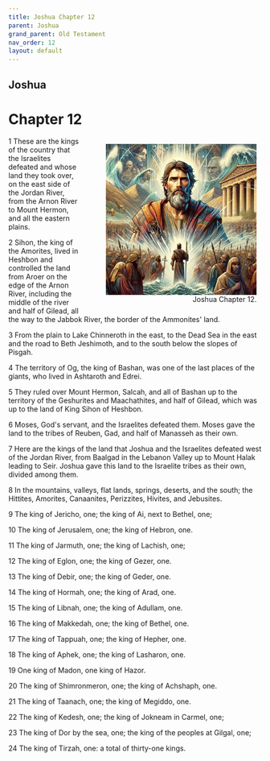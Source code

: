 ```yaml
---
title: Joshua Chapter 12
parent: Joshua
grand_parent: Old Testament
nav_order: 12
layout: default
---
```


## Joshua

# Chapter 12

<figure style="float: right; margin-right: 10px;">
    <img src="/assets/Image/Joshua/500/12.jpg" alt="Joshua Chapter 12" style="width: 300px; height: 300px; float: right;padding-left: 10px;"/>
    <figcaption style="clear: both;text-align: right;">Joshua Chapter 12.</figcaption>
</figure>
1 These are the kings of the country that the Israelites defeated and whose land they took over, on the east side of the Jordan River, from the Arnon River to Mount Hermon, and all the eastern plains.

2 Sihon, the king of the Amorites, lived in Heshbon and controlled the land from Aroer on the edge of the Arnon River, including the middle of the river and half of Gilead, all the way to the Jabbok River, the border of the Ammonites' land.

3 From the plain to Lake Chinneroth in the east, to the Dead Sea in the east and the road to Beth Jeshimoth, and to the south below the slopes of Pisgah.

4 The territory of Og, the king of Bashan, was one of the last places of the giants, who lived in Ashtaroth and Edrei.

5 They ruled over Mount Hermon, Salcah, and all of Bashan up to the territory of the Geshurites and Maachathites, and half of Gilead, which was up to the land of King Sihon of Heshbon.

6 Moses, God's servant, and the Israelites defeated them. Moses gave the land to the tribes of Reuben, Gad, and half of Manasseh as their own.

7 Here are the kings of the land that Joshua and the Israelites defeated west of the Jordan River, from Baalgad in the Lebanon Valley up to Mount Halak leading to Seir. Joshua gave this land to the Israelite tribes as their own, divided among them.

8 In the mountains, valleys, flat lands, springs, deserts, and the south; the Hittites, Amorites, Canaanites, Perizzites, Hivites, and Jebusites.

9 The king of Jericho, one; the king of Ai, next to Bethel, one;

10 The king of Jerusalem, one; the king of Hebron, one.

11 The king of Jarmuth, one; the king of Lachish, one;

12 The king of Eglon, one; the king of Gezer, one.

13 The king of Debir, one; the king of Geder, one.

14 The king of Hormah, one; the king of Arad, one.

15 The king of Libnah, one; the king of Adullam, one.

16 The king of Makkedah, one; the king of Bethel, one.

17 The king of Tappuah, one; the king of Hepher, one.

18 The king of Aphek, one; the king of Lasharon, one.

19 One king of Madon, one king of Hazor.

20 The king of Shimronmeron, one; the king of Achshaph, one.

21 The king of Taanach, one; the king of Megiddo, one.

22 The king of Kedesh, one; the king of Jokneam in Carmel, one;

23 The king of Dor by the sea, one; the king of the peoples at Gilgal, one;

24 The king of Tirzah, one: a total of thirty-one kings.


